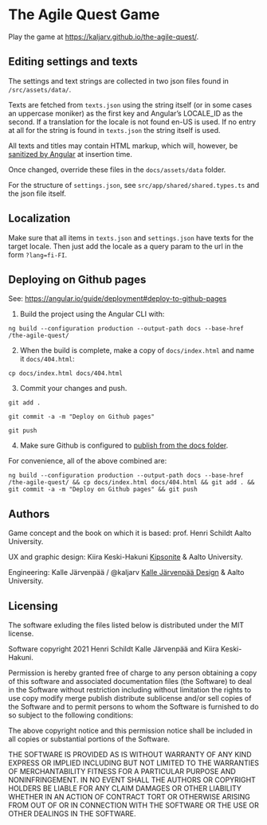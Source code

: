# The Agile Quest Game


Play the game at https://kaljarv.github.io/the-agile-quest/.


## Editing settings and texts

The settings and text strings are collected in two json files found in `/src/assets/data/`.

Texts are fetched from `texts.json` using the string itself (or in some cases an uppercase moniker) as the first key and Angular’s LOCALE_ID as the second. If a translation for the locale is not found en-US is used. If no entry at all for the string is found in `texts.json` the string itself is used.

All texts and titles may contain HTML markup, which will, however, be [sanitized by Angular](https://angular.io/guide/security#sanitization-and-security-contexts) at insertion time. 

Once changed, override these files in the `docs/assets/data` folder.

For the structure of `settings.json`, see `src/app/shared/shared.types.ts` and the json file itself.
 

## Localization

Make sure that all items in `texts.json` and `settings.json` have texts for the target locale. Then just add the locale as a query param to the url in the form `?lang=fi-FI`.


## Deploying on Github pages

See: https://angular.io/guide/deployment#deploy-to-github-pages

1. Build the project using the Angular CLI with:

`ng build --configuration production --output-path docs --base-href /the-agile-quest/`

2. When the build is complete, make a copy of `docs/index.html` and name it `docs/404.html`:

`cp docs/index.html docs/404.html`

3. Commit your changes and push.

`git add .`

`git commit -a -m "Deploy on Github pages"`

`git push`

4. Make sure Github is configured to [publish from the docs folder](https://docs.github.com/en/free-pro-team@latest/github/working-with-github-pages/configuring-a-publishing-source-for-your-github-pages-site#publishing-your-github-pages-site-from-a-docs-folder-on-your-master-branch).

For convenience, all of the above combined are:

`ng build --configuration production --output-path docs --base-href /the-agile-quest/ && cp docs/index.html docs/404.html && git add . && git commit -a -m "Deploy on Github pages" && git push`

## Authors

Game concept and the book on which it is based: prof. Henri Schildt Aalto University.

UX and graphic design: Kiira Keski-Hakuni [Kipsonite](http://kipsonite.com) & Aalto University.

Engineering: Kalle Järvenpää / @kaljarv [Kalle Järvenpää Design](http://kaljarv.com/) & Aalto University.


## Licensing

The software exluding the files listed below is distributed under the MIT license.

Software copyright 2021 Henri Schildt Kalle Järvenpää and Kiira Keski-Hakuni.

Permission is hereby granted free of charge to any person obtaining a copy of this software and associated documentation files (the Software) to deal in the Software without restriction including without limitation the rights to use copy modify merge publish distribute sublicense and/or sell copies of the Software and to permit persons to whom the Software is furnished to do so subject to the following conditions:

The above copyright notice and this permission notice shall be included in all copies or substantial portions of the Software.

THE SOFTWARE IS PROVIDED AS IS WITHOUT WARRANTY OF ANY KIND EXPRESS OR IMPLIED INCLUDING BUT NOT LIMITED TO THE WARRANTIES OF MERCHANTABILITY FITNESS FOR A PARTICULAR PURPOSE AND NONINFRINGEMENT. IN NO EVENT SHALL THE AUTHORS OR COPYRIGHT HOLDERS BE LIABLE FOR ANY CLAIM DAMAGES OR OTHER LIABILITY WHETHER IN AN ACTION OF CONTRACT TORT OR OTHERWISE ARISING FROM OUT OF OR IN CONNECTION WITH THE SOFTWARE OR THE USE OR OTHER DEALINGS IN THE SOFTWARE.